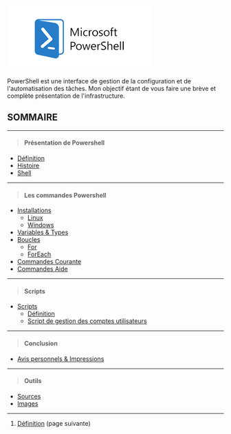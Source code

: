 ![](Images/Powershell.png)

PowerShell est une interface de gestion de la configuration et de l'automatisation des tâches. Mon objectif étant de vous faire une brève et complète présentation de l'infrastructure.

## SOMMAIRE
---
>#### Présentation de Powershell 
- [Définition](https://github.com/Anescoo/Linux/blob/main/D%C3%A9finition.md)
- [Histoire](https://github.com/Anescoo/Linux/blob/main/Histoire.md)
- [Shell](https://github.com/Anescoo/Linux/blob/main/TypeShell.md)
---
>#### Les commandes Powershell

- [Installations](https://github.com/Anescoo/Linux/blob/main/Installation.md)
    - [Linux](https://github.com/Anescoo/Linux/blob/main/Installation.md)
    - [Windows](https://github.com/Anescoo/Linux/blob/main/Installation.md)
- [Variables & Types](https://github.com/Anescoo/Linux/blob/main/Variable.md)
- [Boucles](https://github.com/Anescoo/Linux/blob/main/Boucles.md)
    - [For](https://github.com/Anescoo/Linux/blob/main/Boucles.md)
    - [ForEach](https://github.com/Anescoo/Linux/blob/main/Boucles.md)
- [Commandes Courante](https://github.com/Anescoo/Linux/blob/main/Commandes.md)
- [Commandes Aide](https://github.com/Anescoo/Linux/blob/main/HelpCommand.md)
---
>#### Scripts
- [Scripts](https://github.com/Anescoo/Linux/blob/main/Script.md)
    -  [Définition](https://github.com/Anescoo/Linux/blob/main/Script.md)
    - [Script de gestion des comptes utilisateurs](https://github.com/Anescoo/Linux/blob/main/Script.md)
---
>#### Conclusion
- [Avis personnels & Impressions](https://github.com/Anescoo/Linux/blob/main/Avis.md)
--- 
>#### Outils
- [Sources](https://github.com/Anescoo/Linux/blob/main/Source.md)
- [Images](https://github.com/Anescoo/Linux/tree/main/Images)

---


1. [Définition](https://github.com/Anescoo/Linux/blob/main/D%C3%A9finition.md) (page suivante)